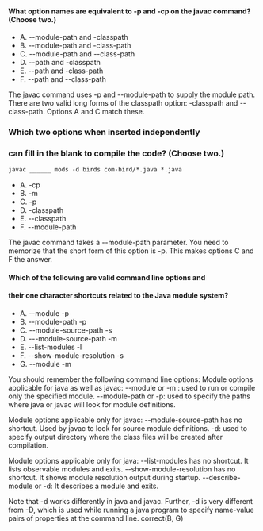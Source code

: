 #### What option names are equivalent to -p and -cp on the javac command? (Choose two.)
* A. --module-path and -classpath
* B. --module-path and -class-path
* C. --module-path and --class-path
* D. --path and -classpath
* E. --path and -class-path
* F. --path and --class-path

The javac command uses -p and --module-path to supply the module path.
There are two valid long forms of the classpath option:
-classpath and --class-path. Options A and C match these.

### Which two options when inserted independently
### can fill in the blank to compile the code? (Choose two.)


``` txt
javac ______ mods -d birds com-bird/*.java *.java
```

* A. -cp
* B. -m
* C. -p
* D. -classpath
* E. --classpath
* F. --module-path

The javac command takes a --module-path parameter.
You need to memorize that the short form of this option is -p.
This makes options C and F the answer.

#### Which of the following are valid command line options and
#### their one character shortcuts related to the Java module system?

* A. --module -p
* B. --module-path -p
* C. --module-source-path -s
* D. ---module-source-path -m
* E. --list-modules -l
* F. --show-module-resolution -s
* G. --module -m

You should remember the following command line options:
Module options applicable for java as well as javac:
--module or -m : used to run or compile only the specified module.
--module-path or -p: used to specify the paths where java or javac will look for module definitions.

Module options applicable only for javac:
--module-source-path has no shortcut. Used by javac to look for source module definitions.
-d: used to specify output directory where the class files will be created after compilation.

Module options applicable only for java:
--list-modules has no shortcut. It lists observable modules and exits.
--show-module-resolution has no shortcut. It shows module resolution output during startup.
--describe-module or -d: It describes a module and exits.

Note that -d works differently in java and javac. Further, -d is very different from -D,
which is used while running a java program to specify name-value pairs of properties at the command line.
correct(B, G)


